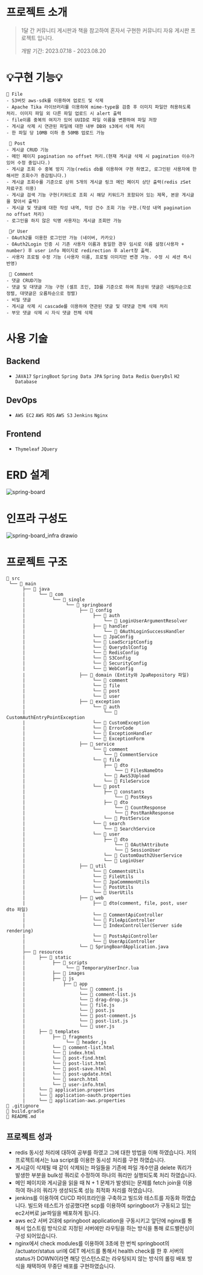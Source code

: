 # 프로젝트 소개
> 1달 간 커뮤니티 게시판과 책을 참고하여 혼자서 구현한 커뮤니티 자유 게시판 프로젝트 입니다.
>
> 
> 개발 기간: 2023.07.18 - 2023.08.20

# 💡구현 기능💡
```
🔗 File
- S3버킷 aws-sdk를 이용하여 업로드 및 삭제
- Apache Tika 라이브러리를 이용하여 mime-type을 검증 후 이미지 파일만 허용하도록 처리. 이미지 파일 외 다른 파일 업로드 시 alert 출력
- file이름 중복의 여지가 있어 UUID로 파일 이름을 변환하여 파일 저장
- 게시글 삭제 시 연관된 파일에 대한 내부 DB와 s3에서 삭제 처리
- 한 파일 당 10MB 이하 총 50MB 업로드 가능

 📝 Post
- 게시글 CRUD 기능
- 메인 페이지 pagination no offset 처리.(현재 게시글 삭제 시 pagination 이슈가 있어 수정 중입니다.)
- 게시글 조회 수 중복 방지 기능(redis db를 이용하여 구현 하였고, 로그인된 사용자에 한해서만 조회수가 증감됩니다.)
- 게시글 조회수를 기준으로 상위 5개의 게시글 링크 메인 페이지 상단 출력(redis zSet 자료구조 이용)
- 게시글 검색 기능 구현(키워드로 조회 시 해당 키워드가 포함되어 있는 제목, 본문 게시글을 찾아서 출력)
- 게시글 및 댓글에 대한 작성 내역, 작성 건수 조회 기능 구현.(작성 내역 pagination no offset 처리)
- 로그인을 하지 않은 익명 사용자는 게시글 조회만 가능

 🙋‍♂ ️User
- OAuth2를 이용한 로그인만 가능 (네이버, 카카오)
- OAuth2Login 인증 시 기존 사용자 이름과 동일한 경우 임시로 이름 설정(사용자 + number) 후 user info 페이지로 redirection 후 alert창 출력.
- 사용자 프로필 수정 기능 (사용자 이름, 프로필 이미지만 변경 가능. 수정 시 세션 즉시 반영)

 🧾 Comment
- 댓글 CRUD기능
- 댓글 및 대댓글 기능 구현 (셀프 조인, ID를 기준으로 하여 최상위 댓글은 내림차순으로 정렬, 대댓글은 오름차순으로 정렬)
- 비밀 댓글
- 게시글 삭제 시 cascade를 이용하여 연관된 댓글 및 대댓글 전체 삭제 처리
- 부모 댓글 삭제 시 자식 댓글 전체 삭제
```
 
# 사용 기술
## Backend
- ```JAVA17``` ```SpringBoot``` ```Spring Data JPA``` ```Spring Data Redis``` ```QueryDsl``` ```H2 Database``` 

## DevOps
- ```AWS EC2``` ```AWS RDS``` ```AWS S3``` ```Jenkins``` ```Nginx```

## Frontend
- ```Thymeleaf``` ```JQuery```

# ERD 설계
![spring-board](https://github.com/tlsrhksgh/spring-board/assets/12388299/bed37d10-9aa0-4339-931a-b2dfc0b0a0da)

# 인프라 구성도
![spring-board_infra drawio](https://github.com/tlsrhksgh/spring-board/assets/12388299/695c737b-216b-43de-843d-bda0ed0052e0)


# 프로젝트 구조
```
📂 src
 └── 📂 main         
      ├── 📂 java          			
      |     └── 📂 com           		
      |          └── 📂 single         	
      |               └── 📂 springboard
      |                    ├── 📂 config
      |                         ├── 📂 auth
      |                             └── 📄 LoginUserArgumentResolver
      |                         ├── 📂 handler
      |                             └── 📄 OAuthLoginSuccessHandler
      |                         └── 📄 JpaConfig
      |                         └── 📄 LoadScriptConfig
      |                         └── 📄 QuerydslConfig
      |                         └── 📄 RedisConfig
      |                         └── 📄 S3Config
      |                         └── 📄 SecurityConfig
      |                         └── 📄 WebConfig
      |                    ├── 📂 domain (Entity와 JpaRepository 파일)
      |                         └── 📂 comment
      |                         └── 📂 file
      |                         └── 📂 post
      |                         └── 📂 user
      |                    ├── 📂 exception
      |                         └── 📂 auth
      |                             └── 📄 CustomAuthEntryPointException
      |                         └── 📄 CustomException
      |                         └── 📄 ErrorCode
      |                         └── 📄 ExceptionHandler
      |                         └── 📄 ExceptionForm
      |                    ├── 📂 service
      |                         └── 📂 comment
      |                             └── 📄 CommentService
      |                         └── 📂 file
      |                             ├── 📂 dto
      |                                 └── 📄 FilesNameDto
      |                             └── 📄 AwsS3Upload
      |                             └── 📄 FileService
      |                         └── 📂 post
      |                             ├── 📂 constants
      |                                 └── 📄 PostKeys
      |                             ├── 📂 dto
      |                                 └── 📄 CountResponse
      |                                 └── 📄 PostRankResponse 
      |                             └── 📄 PostService
      |                         └── 📂 search
      |                             └── 📄 SearchService
      |                         └── 📂 user
      |                             ├── 📂 dto
      |                                 └── 📄 OAuthAttribute
      |                                 └── 📄 SessionUser
      |                             └── 📄 CustomOauth2UserService
      |                             └── 📄 LoginUser
      |                    ├── 📂 util
      |                         └── 📄 CommentsUtils
      |                         └── 📄 FileUtils
      |                         └── 📄 JpaCommmonUtils
      |                         └── 📄 PostUtils
      |                         └── 📄 UserUtils
      |                    ├── 📂 web
      |                         ├── 📂 dto(comment, file, post, user dto 파일)
      |                         └── 📄 CommentApiController
      |                         └── 📄 FileApiController
      |                         └── 📄 IndexController(Server side rendering)
      |                         └── 📄 PostsApiController
      |                         └── 📄 UserApiController
      |                    └── 📄 SpringBoardApplication.java
      ├── 📂 resources
      |     ├── 📂 static
      |          ├── 📂 scripts
      |               └── 📄 TemporaryUserIncr.lua
      |          ├── 📂 images
      |          ├── 📂 js
      |              ├── 📂 app
      |                    └── 📄 comment.js
      |                    └── 📄 comment-list.js
      |                    └── 📄 drag-drop.js
      |                    └── 📄 file.js
      |                    └── 📄 post.js
      |                    └── 📄 post-comment.js
      |                    └── 📄 post-list.js
      |                    └── 📄 user.js
      |     ├── 📂 templates
      |          ├── 📂 fragments
      |               └── 📄 header.js
      |          └── 📄 comment-list.html
      |          └── 📄 index.html
      |          └── 📄 post-find.html
      |          └── 📄 post-list.html
      |          └── 📄 post-save.html
      |          └── 📄 post-update.html
      |          └── 📄 search.html
      |          └── 📄 user-info.html
      |     └── 📄 application.properties
      |     └── 📄 application-oauth.properties
      |     └── 📄 application-aws.properties
📄 .gitignore    
📄 build.gradle                                                                          
📄 README.md
```

## 프로젝트 성과
- redis 동시성 처리에 대하여 공부를 하였고 그에 대한 방법을 이해 하였습니다. 저의 프로젝트에서는 lua script를 이용한 동시성 처리를 구현 하였습니다.
- 게시글이 삭제될 때 같이 삭제되는 파일들을 기존에 파일 개수만큼 delete 쿼리가 발생한 부분을 bulk성 쿼리로 수정하여 하나의 쿼리만 실행되도록 처리 하였습니다.
- 메인 페이지와 게시글을 읽을 때 N + 1 문제가 발생되는 문제를 fetch join을 이용하여 하나의 쿼리가 생성되도록 성능 최적화 처리를 하였습니다.
- jenkins를 이용하여 CI/CD 파이프라인을 구축하고 빌드와 테스트를 자동화 하였습니다. 빌드와 테스트가 성공했다면 scp를 이용하여 springboot가 구동되고 있는 ec2서버로 jar파일을 배포하게 됩니다. 
- aws ec2 서버 2대에 springboot application을 구동시키고 앞단에 nginx를 통해서 업스트림 방식으로 지정된 서버에만 라우팅을 하는 방식을 통해 로드밸런싱이 구성 되어있습니다. 
- nginx에서 check modules를 이용하여 3초에 한 번씩 springboot의 /actuator/status uri에 GET 메서드를 통해서 health check를 한 후 서버의 status가 DOWN이라면 해당 인스턴스로는 라우팅되지 않는 방식의 롤링 배포 방식을 채택하여 무중단 배포를 구현하였습니다.
